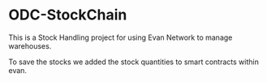 # ODC-StockChain

This is a Stock Handling project for using Evan Network to manage warehouses.

To save the stocks we added the stock quantities to smart contracts within evan.
